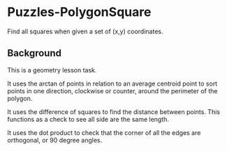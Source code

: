 # Puzzles-PolygonSquare

Find all squares when given a set of (x,y) coordinates.

## Background

This is a geometry lesson task.

It uses the arctan of points in relation to an average centroid point
to sort points in one direction, clockwise or counter, around the
perimeter of the polygon.

It uses the difference of squares to find the distance between points.
This functions as a check to see all side are the same length.

It uses the dot product to check that the corner of all the edges
are orthogonal, or 90 degree angles.
